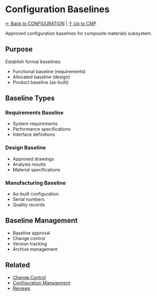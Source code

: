 # Configuration Baselines

[← Back to CONFIGURATION](../README.md) | [↑ Up to CMP](../../README.md)

Approved configuration baselines for composite materials subsystem.

## Purpose

Establish formal baselines:
- Functional baseline (requirements)
- Allocated baseline (design)
- Product baseline (as-built)

## Baseline Types

### Requirements Baseline
- System requirements
- Performance specifications
- Interface definitions

### Design Baseline
- Approved drawings
- Analysis results
- Material specifications

### Manufacturing Baseline
- As-built configuration
- Serial numbers
- Quality records

## Baseline Management

- Baseline approval
- Change control
- Version tracking
- Archive management

## Related

- [Change Control](../CHANGE_CONTROL/)
- [Configuration Management](../../../../../../../../../../../../../../00-PROGRAM/CONFIG_MGMT/)
- [Reviews](../../GOVERNANCE/REVIEWS/)
